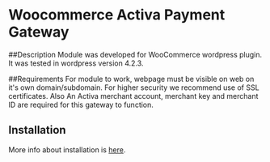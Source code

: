 # Woocommerce Activa Payment Gateway

##Description
Module was developed for WooCommerce wordpress plugin. It was tested in wordpress version 4.2.3.

##Requirements
For module to work, webpage must be visible on web on it's own domain/subdomain. For higher security we recommend use of SSL certificates. Also An Activa merchant account, merchant key and merchant ID are required for this gateway to function.

## Installation
More info about installation is [here](doc/INSTALL.md).